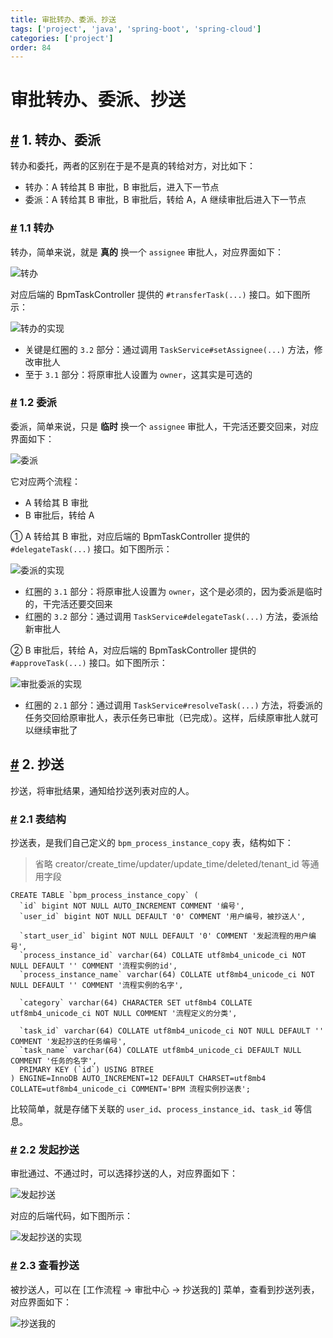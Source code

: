 ```yaml
---
title: 审批转办、委派、抄送
tags: ['project', 'java', 'spring-boot', 'spring-cloud']
categories: ['project']
order: 84
---
```

# 审批转办、委派、抄送

## [#](#_1-转办、委派) 1. 转办、委派

 转办和委托，两者的区别在于是不是真的转给对方，对比如下：

 * 转办：A 转给其 B 审批，B 审批后，进入下一节点
* 委派：A 转给其 B 审批，B 审批后，转给 A，A 继续审批后进入下一节点

 ### [#](#_1-1-转办) 1.1 转办

 转办，简单来说，就是 **真的** 换一个 `assignee` 审批人，对应界面如下：

 ![转办](https://cloud.iocoder.cn/img/%E5%B7%A5%E4%BD%9C%E6%B5%81%E6%89%8B%E5%86%8C/%E8%BD%AC%E5%8A%9E%E5%A7%94%E6%89%98%E6%8A%84%E9%80%81/%E8%BD%AC%E5%8A%9E.png)

 对应后端的 BpmTaskController 提供的 `#transferTask(...)` 接口。如下图所示：

 ![转办的实现](https://cloud.iocoder.cn/img/%E5%B7%A5%E4%BD%9C%E6%B5%81%E6%89%8B%E5%86%8C/%E8%BD%AC%E5%8A%9E%E5%A7%94%E6%89%98%E6%8A%84%E9%80%81/%E8%BD%AC%E5%8A%9E%E7%9A%84%E5%AE%9E%E7%8E%B0.png)

 * 关键是红圈的 `3.2` 部分：通过调用 `TaskService#setAssignee(...)` 方法，修改审批人
* 至于 `3.1` 部分：将原审批人设置为 `owner`，这其实是可选的

 ### [#](#_1-2-委派) 1.2 委派

 委派，简单来说，只是 **临时** 换一个 `assignee` 审批人，干完活还要交回来，对应界面如下：

 ![委派](https://cloud.iocoder.cn/img/%E5%B7%A5%E4%BD%9C%E6%B5%81%E6%89%8B%E5%86%8C/%E8%BD%AC%E5%8A%9E%E5%A7%94%E6%89%98%E6%8A%84%E9%80%81/%E5%A7%94%E6%B4%BE.png)

 它对应两个流程：

 * A 转给其 B 审批
* B 审批后，转给 A

 ① A 转给其 B 审批，对应后端的 BpmTaskController 提供的 `#delegateTask(...)` 接口。如下图所示：

 ![委派的实现](https://cloud.iocoder.cn/img/%E5%B7%A5%E4%BD%9C%E6%B5%81%E6%89%8B%E5%86%8C/%E8%BD%AC%E5%8A%9E%E5%A7%94%E6%89%98%E6%8A%84%E9%80%81/%E5%A7%94%E6%B4%BE%E7%9A%84%E5%AE%9E%E7%8E%B0.png)

 * 红圈的 `3.1` 部分：将原审批人设置为 `owner`，这个是必须的，因为委派是临时的，干完活还要交回来
* 红圈的 `3.2` 部分：通过调用 `TaskService#delegateTask(...)` 方法，委派给新审批人

 ② B 审批后，转给 A，对应后端的 BpmTaskController 提供的 `#approveTask(...)` 接口。如下图所示：

 ![审批委派的实现](https://cloud.iocoder.cn/img/%E5%B7%A5%E4%BD%9C%E6%B5%81%E6%89%8B%E5%86%8C/%E8%BD%AC%E5%8A%9E%E5%A7%94%E6%89%98%E6%8A%84%E9%80%81/%E5%AE%A1%E6%89%B9%E5%A7%94%E6%B4%BE%E7%9A%84%E5%AE%9E%E7%8E%B0.png)

 * 红圈的 `2.1` 部分：通过调用 `TaskService#resolveTask(...)` 方法，将委派的任务交回给原审批人，表示任务已审批（已完成）。这样，后续原审批人就可以继续审批了

 ## [#](#_2-抄送) 2. 抄送

 抄送，将审批结果，通知给抄送列表对应的人。

 ### [#](#_2-1-表结构) 2.1 表结构

 抄送表，是我们自己定义的 `bpm_process_instance_copy` 表，结构如下：

 
> 省略 creator/create\_time/updater/update\_time/deleted/tenant\_id 等通用字段

 
```
CREATE TABLE `bpm_process_instance_copy` (
  `id` bigint NOT NULL AUTO_INCREMENT COMMENT '编号',
  `user_id` bigint NOT NULL DEFAULT '0' COMMENT '用户编号，被抄送人',
  
  `start_user_id` bigint NOT NULL DEFAULT '0' COMMENT '发起流程的用户编号',
  `process_instance_id` varchar(64) COLLATE utf8mb4_unicode_ci NOT NULL DEFAULT '' COMMENT '流程实例的id',
  `process_instance_name` varchar(64) COLLATE utf8mb4_unicode_ci NOT NULL DEFAULT '' COMMENT '流程实例的名字',
  
  `category` varchar(64) CHARACTER SET utf8mb4 COLLATE utf8mb4_unicode_ci NOT NULL COMMENT '流程定义的分类',
  
  `task_id` varchar(64) COLLATE utf8mb4_unicode_ci NOT NULL DEFAULT '' COMMENT '发起抄送的任务编号',
  `task_name` varchar(64) COLLATE utf8mb4_unicode_ci DEFAULT NULL COMMENT '任务的名字',
  PRIMARY KEY (`id`) USING BTREE
) ENGINE=InnoDB AUTO_INCREMENT=12 DEFAULT CHARSET=utf8mb4 COLLATE=utf8mb4_unicode_ci COMMENT='BPM 流程实例抄送表';

```
比较简单，就是存储下关联的 `user_id`、`process_instance_id`、`task_id` 等信息。

 ### [#](#_2-2-发起抄送) 2.2 发起抄送

 审批通过、不通过时，可以选择抄送的人，对应界面如下：

 ![发起抄送](https://cloud.iocoder.cn/img/%E5%B7%A5%E4%BD%9C%E6%B5%81%E6%89%8B%E5%86%8C/%E8%BD%AC%E5%8A%9E%E5%A7%94%E6%89%98%E6%8A%84%E9%80%81/%E5%8F%91%E8%B5%B7%E6%8A%84%E9%80%81.png)

 对应的后端代码，如下图所示：

 ![发起抄送的实现](https://cloud.iocoder.cn/img/%E5%B7%A5%E4%BD%9C%E6%B5%81%E6%89%8B%E5%86%8C/%E8%BD%AC%E5%8A%9E%E5%A7%94%E6%89%98%E6%8A%84%E9%80%81/%E5%8F%91%E8%B5%B7%E6%8A%84%E9%80%81%E7%9A%84%E5%AE%9E%E7%8E%B0.png)

 ### [#](#_2-3-查看抄送) 2.3 查看抄送

 被抄送人，可以在 [工作流程 -> 审批中心 -> 抄送我的] 菜单，查看到抄送列表，对应界面如下：

 ![抄送我的](https://cloud.iocoder.cn/img/%E5%B7%A5%E4%BD%9C%E6%B5%81%E6%89%8B%E5%86%8C/%E8%BD%AC%E5%8A%9E%E5%A7%94%E6%89%98%E6%8A%84%E9%80%81/%E6%8A%84%E9%80%81%E6%88%91%E7%9A%84.png)

